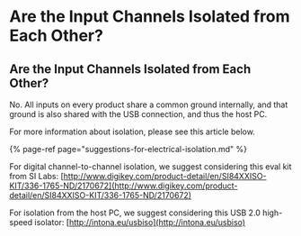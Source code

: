 # Are the Input Channels Isolated from Each Other?

## Are the Input Channels Isolated from Each Other?

No. All inputs on every product share a common ground internally, and that ground is also shared with the USB connection, and thus the host PC.

For more information about isolation, please see this article below.

{% page-ref page="suggestions-for-electrical-isolation.md" %}

For digital channel-to-channel isolation, we suggest considering this eval kit from SI Labs: [http://www.digikey.com/product-detail/en/SI84XXISO-KIT/336-1765-ND/2170672](http://www.digikey.com/product-detail/en/SI84XXISO-KIT/336-1765-ND/2170672)

For isolation from the host PC, we suggest considering this USB 2.0 high-speed isolator: [http://intona.eu/usbiso](http://intona.eu/usbiso)

